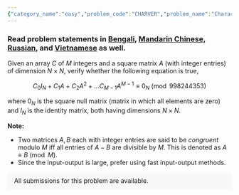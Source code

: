 ```yaml
---
{"category_name":"easy","problem_code":"CHARVER","problem_name":"Characteristic Polynomial Verification","problemComponents":{"constraints":"- $1 \\leq T \\leq 200$\n- $1 \\leq N \\leq 1000$\n- $1 \\leq M \\leq 11$\n- $0 \\leq C_i \\lt 998244353$\n- $0 \\leq A_{i,j} \\lt 998244353$\n- Sum of $N$ over all test cases does not exceed $2000$.\n","constraintsState":true,"subtasks":"**Subtask 1 (100 points):** Original constraints","subtasksState":true,"inputFormat":"- The first line contains $T$ denoting the number of test cases. Then the test cases follow.\n- The first line of each test case contains a single integer $M$ denoting the length of $C$.\n- The second line of each testcase contains $M$ space separated integers, $C_0, C_1, \\dots C_{M-1}$ representing the array $C$.\n- The third line of each testcase contains a single integer $N$ denoting the size of the square matrix $A$.\n- The $i$-th line of the next $N$ lines contains $N$ space-separated integers $A_{i,1}, A_{i,2}, \\dots, A_{i,N}$ denoting the elements of the $i$-th row of the matrix $A$.","inputFormatState":true,"outputFormat":"For each test case, output on a single line `YES` if the equation $C_0 I_n + C_1 A + C_2 A^2 + \\dots C_{M-1} A^{M-1}  \\equiv 0_N \\pmod{998244353}$ satisfies, and `NO` otherwise. \n\nOutput is **case insensitive**, i.e., you may print each character of the string in uppercase or lowercase (for example, the strings \u0022yEs\u0022, \u0022yes\u0022, \u0022Yes\u0022 and \u0022YES\u0022 will all be treated as identical).","outputFormatState":true,"sampleTestCases":{"0":{"id":1,"input":"2\n3\n998244351 998244348 1\n2\n1 2\n3 4\n3\n998244351 998244348 1\n2\n1 1\n1 1","output":"YES\nNO","explanation":"Both test cases have the same co-efficients. Since $998244351 \\equiv -2 \\pmod{998244353}$ and $998244348 \\equiv -5 \\pmod{998244353}$, for convenience of explanation, we shall take the co-efficients as $-2, -5, 1$. Note that this does not affect the answer.\n\n**Test case $1$**: The given matrix, $ A = \\begin{bmatrix} 1 \u0026 2 \\\\ 3 \u0026 4 \\end{bmatrix} $, satisfies the equation $-2 I_2 -5 A + A^2 = 0_2$, so the answer is `YES`. \n\n\n**Test case $2$**: For the given matrix, $A = \\begin{bmatrix} 1 \u0026 1 \\\\ 1 \u0026 1 \\end{bmatrix}$, the left hand side of the equation evaluates to, $-2I_2 - 5A + A^2 = \\begin{bmatrix}-5 \u0026 -3\\\\-3 \u0026 -5\\end{bmatrix}$. Clearly none of the entries are divisible by $998244353$, so the answer is `NO`.","isDeleted":false}}},"video_editorial_url":"","languages_supported":{"0":"CPP14","1":"C","2":"JAVA","3":"PYTH 3.6","4":"CPP17","5":"PYTH","6":"PYP3","7":"CS2","8":"ADA","9":"PYPY","10":"TEXT","11":"PAS fpc","12":"NODEJS","13":"RUBY","14":"PHP","15":"GO","16":"HASK","17":"TCL","18":"PERL","19":"SCALA","20":"LUA","21":"kotlin","22":"BASH","23":"JS","24":"LISP sbcl","25":"rust","26":"PAS gpc","27":"BF","28":"CLOJ","29":"R","30":"D","31":"CAML","32":"FORT","33":"ASM","34":"swift","35":"FS","36":"WSPC","37":"LISP clisp","38":"SQL","39":"SCM guile","40":"PERL6","41":"ERL","42":"CLPS","43":"ICK","44":"NICE","45":"PRLG","46":"ICON","47":"COB","48":"SCM chicken","49":"PIKE","50":"SCM qobi","51":"ST","52":"SQLQ","53":"NEM"},"max_timelimit":1,"source_sizelimit":50000,"problem_author":"srikkanth_adm","problem_tester":"","date_added":"25-09-2021","tags":{"0":"medium","1":"number","2":"oct21","3":"randomized","4":"srikkanth_adm"},"problem_difficulty_level":"Easy-Medium","best_tag":"Number Theory","editorial_url":"https://discuss.codechef.com/problems/CHARVER","time":{"view_start_date":1633944600,"submit_start_date":1633944600,"visible_start_date":1633944600,"end_date":1735669800},"is_direct_submittable":false,"problemDiscussURL":"https://discuss.codechef.com/search?q=CHARVER","is_proctored":false,"visitedContests":{},"layout":"problem"}
---
```

### Read problem statements in [Bengali](https://www.codechef.com/download/translated/OCT21/bengali/CHARVER.pdf), [Mandarin Chinese](https://www.codechef.com/download/translated/OCT21/mandarin/CHARVER.pdf), [Russian](https://www.codechef.com/download/translated/OCT21/russian/CHARVER.pdf), and [Vietnamese](https://www.codechef.com/download/translated/OCT21/vietnamese/CHARVER.pdf) as well.

Given an array $C$ of $M$ integers and a square matrix $A$ (with integer entries) of dimension $N \times N$, verify whether the following equation is true,

$$C_0 I_{N} + C_1 A + C_2 A^2 + \dots C_{M-1} A^{M-1}  \equiv 0_N \pmod{998244353}$$

where $0_N$ is the square null matrix (matrix in which all elements are zero) and $I_N$ is the identity matrix, both having dimensions $N \times N$.

**Note:** 
- Two matrices $A, B$ each with integer entries are said to be *congruent* modulo $M$ iff all entries of $A - B$ are divisible by $M$. This is denoted as $A \equiv B \pmod{M}$.
- Since the input-output is large, prefer using fast input-output methods.
<aside style='background: #f8f8f8;padding: 10px 15px;'><div>All submissions for this problem are available.</div></aside>